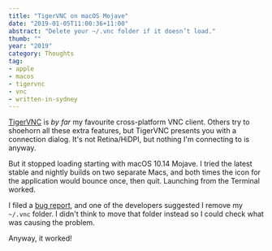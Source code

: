 ```yaml
---
title: "TigerVNC on macOS Mojave"
date: "2019-01-05T11:00:36+11:00"
abstract: "Delete your ~/.vnc folder if it doesn’t load."
thumb: ""
year: "2019"
category: Thoughts
tag:
- apple
- macos
- tigervnc
- vnc
- written-in-sydney
---
```

[TigerVNC] is *by far* my favourite cross-platform VNC client. Others try to shoehorn all these extra features, but TigerVNC presents you with a connection dialog. It's not Retina/HiDPI, but nothing I'm connecting to is anyway.

But it stopped loading starting with macOS 10.14 Mojave. I tried the latest stable and nightly builds on two separate Macs, and both times the icon for the application would bounce once, then quit. Launching from the Terminal worked.

I filed a [bug report], and one of the developers suggested I remove my `~/.vnc` folder. I didn't think to move that folder instead so I could check what was causing the problem.

Anyway, it worked!

[TigerVNC]: https://github.com/TigerVNC/tigervnc
[bug report]: https://github.com/TigerVNC/tigervnc/issues/784

